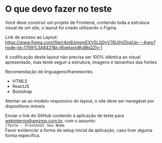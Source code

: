 # O que devo fazer no teste

Você deve construir um projeto de Frontend, contendo toda a estrutura visual de um site, o layout foi criado utilizando o Figma.  

Link de acesso ao Layout: https://www.figma.com/file/r4m9JmgmEXV5LQ0yV76UIH/DigiUp---Agro?node-id=1799%3A8421&t=WxeIxordKgBkQZly-1

A codificação deste layout não precisa ser 100% idêntica ao visual apresentado, mas tente seguir a estrutura, imagens e tamanhos das fontes

Recomendação de linguagens/frameworks:  
- HTML5
- ReactJS
- Bootstrap
  
Atentar-se ao modelo responsivo do layout, o site deve ser navegável por dispositivos móveis

Enviar o link do GitHub contendo a aplicação de teste para webinterno@amzmp.com.br, com o assunto:  
`[Teste - Frontend] Seu Nome`  
Favor evidenciar a forma de setup inicial da aplicação, caso tiver alguma forma específica.
